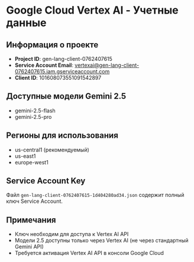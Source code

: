 # Google Cloud Vertex AI - Учетные данные

## Информация о проекте
- **Project ID**: gen-lang-client-0762407615
- **Service Account Email**: vertexai@gen-lang-client-0762407615.iam.gserviceaccount.com
- **Client ID**: 101608073551091542897

## Доступные модели Gemini 2.5
- gemini-2.5-flash
- gemini-2.5-pro

## Регионы для использования
- us-central1 (рекомендуемый)
- us-east1
- europe-west1

## Service Account Key
Файл `gen-lang-client-0762407615-1d404280ad34.json` содержит полный ключ Service Account.

## Примечания
- Ключ необходим для доступа к Vertex AI API
- Модели 2.5 доступны только через Vertex AI (не через стандартный Gemini API)
- Требуется активация Vertex AI API в консоли Google Cloud